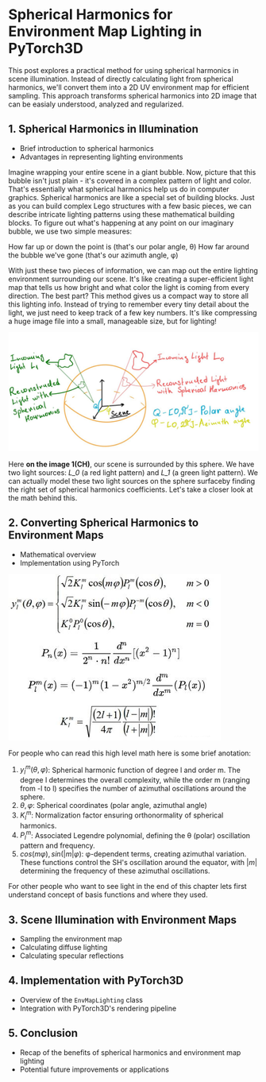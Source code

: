 # Spherical Harmonics for Environment Map Lighting in PyTorch3D

This post explores a practical method for using spherical harmonics in scene illumination. Instead of directly calculating light from spherical harmonics, we'll convert them into a 2D UV environment map for efficient sampling. This approach transforms spherical harmonics into 2D image that can be easialy understood, analyzed and regularized.


## 1. Spherical Harmonics in Illumination
   - Brief introduction to spherical harmonics
   - Advantages in representing lighting environments

Imagine wrapping your entire scene in a giant bubble. Now, picture that this bubble isn't just plain - it's covered in a complex pattern of light and color. That's essentially what spherical harmonics help us do in computer graphics.
Spherical harmonics are like a special set of building blocks. Just as you can build complex Lego structures with a few basic pieces, we can describe intricate lighting patterns using these mathematical building blocks.
To figure out what's happening at any point on our imaginary bubble, we use two simple measures:

How far up or down the point is (that's our polar angle, θ)
How far around the bubble we've gone (that's our azimuth angle, φ)

With just these two pieces of information, we can map out the entire lighting environment surrounding our scene. It's like creating a super-efficient light map that tells us how bright and what color the light is coming from every direction.
The best part? This method gives us a compact way to store all this lighting info. Instead of trying to remember every tiny detail about the light, we just need to keep track of a few key numbers. It's like compressing a huge image file into a small, manageable size, but for lighting!

![Spherical Harmonics](./images/spherical_harmonics_overview.jpg)

Here **on the image 1(CH)**, our scene is surrounded by this sphere. We have two light sources: *L_0* (a red light pattern) and *L_1* (a green light pattern). We can actually model these two light sources on the sphere surfaceby finding the right set of spherical harmonics coefficients. Let's take a closer look at the math behind this.

## 2. Converting Spherical Harmonics to Environment Maps
   - Mathematical overview
   - Implementation using PyTorch

![Spherical Harmonics](./images/sh_main_exp.png)

For people who can read this high level math here is some brief anotation:

1. $y_l^m(θ, φ)$: Spherical harmonic function of degree l and order m.
   The degree l determines the overall complexity, while the order m (ranging from -l to l) specifies the number of azimuthal oscillations around the sphere.
2. $θ, φ$: Spherical coordinates (polar angle, azimuthal angle)
3. $K_l^m$: Normalization factor ensuring orthonormality of spherical harmonics.
4. $P_l^m$: Associated Legendre polynomial, defining the θ (polar) oscillation pattern and frequency.
5. $cos(mφ), sin(|m|φ)$: φ-dependent terms, creating azimuthal variation. These functions control the SH's oscillation around the equator, with $|m|$ determining the frequency of these azimuthal oscillations.

For other people who want to see light in the end of this chapter lets first understand concept of basis functions and where they used.

## 3. Scene Illumination with Environment Maps
   - Sampling the environment map
   - Calculating diffuse lighting
   - Calculating specular reflections

## 4. Implementation with PyTorch3D
   - Overview of the `EnvMapLighting` class
   - Integration with PyTorch3D's rendering pipeline

## 5. Conclusion
   - Recap of the benefits of spherical harmonics and environment map lighting
   - Potential future improvements or applications